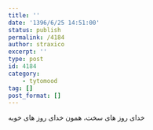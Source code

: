 ```yaml
---
title: ''
date: '1396/6/25 14:51:00'
status: publish
permalink: /4184
author: straxico
excerpt: ''
type: post
id: 4184
category:
    - tytomood
tag: []
post_format: []
---
```

خدای روز های سخت، همون خدای روز های خوبه